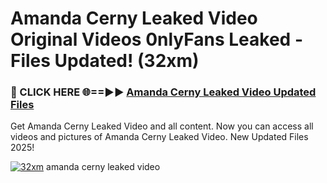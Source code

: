 # Amanda Cerny Leaked Video Original Videos 0nlyFans Leaked - Files Updated! (32xm)

<h3>🔴 CLICK HERE 🌐==►► <a href="https://tinyurl.com/3hn5wdd3" rel="nofollow">Amanda Cerny Leaked Video Updated Files</a></h3>

Get Amanda Cerny Leaked Video and all content. Now you can access all videos and pictures of Amanda Cerny Leaked Video. New Updated Files 2025!

[![32xm](https://i.imgur.com/4HnBqBT.gif)](https://tinyurl.com/3hn5wdd3)
amanda cerny leaked video